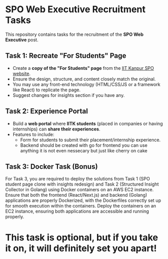 # SPO Web Executive Recruitment Tasks

This repository contains tasks for the recruitment of the **SPO Web Executive** post.

## Task 1: Recreate "For Students" Page

- Create a **copy of the "For Students" page** from the [IIT Kanpur SPO website](https://spo.iitk.ac.in/).
- Ensure the design, structure, and content closely match the original.
- You may use any front-end technology (HTML/CSS/JS or a framework like React) to replicate the page.
- Suggest changes for insights section if you have any.

## Task 2: Experience Portal

- Build a **web portal** where **IITK students** (placed in companies or having internships) can **share their experiences**.
- Features to include:
  - Form for students to submit their placement/internship experience.
  - Backend should be created with go for frontend you can use anything it is not even nessecary but just like cherry on cake

## Task 3: Docker Task (Bonus)
For Task 3, you are required to deploy the solutions from Task 1 (SPO student page clone with insights redesign) and Task 2 (Structured Insight Collector in Golang) using Docker containers on an AWS EC2 instance. Ensure that both the frontend (React/Next.js) and backend (Golang) applications are properly Dockerized, with the Dockerfiles correctly set up for smooth execution within the containers. Deploy the containers on an EC2 instance, ensuring both applications are accessible and running properly.
# This task is optional, but if you take it on, it will definitely set you apart!